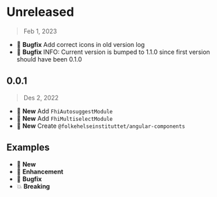 # Unreleased

> Feb 1, 2023

* :bug: **Bugfix** Add correct icons in old version log
* :bug: **Bugfix** INFO: Current version is bumped to 1.1.0 since first version should have been 0.1.0

## 0.0.1

> Des 2, 2022

* :gift: **New** Add `FhiAutosuggestModule`
* :gift: **New** Add `FhiMultiselectModule`
* :gift: **New** Create `@folkehelseinstituttet/angular-components`

## Examples

* :gift: **New**
* :tada: **Enhancement**
* :bug: **Bugfix**
* :boom: **Breaking**
